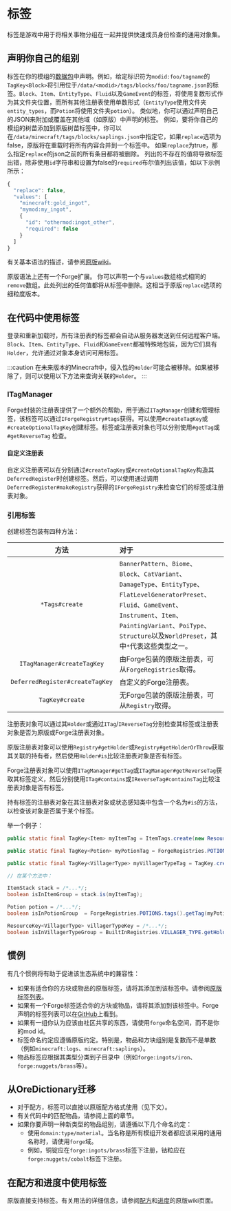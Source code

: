标签
====

标签是游戏中用于将相关事物分组在一起并提供快速成员身份检查的通用对象集。

声明你自己的组别
---------------
标签在你的模组的[数据包][datapack]中声明。例如，给定标识符为`modid:foo/tagname`的`TagKey<Block>`将引用位于`/data/<modid>/tags/blocks/foo/tagname.json`的标签。`Block`、`Item`、`EntityType`、`Fluid`以及`GameEvent`的标签，将使用复数形式作为其文件夹位置，而所有其他注册表使用单数形式（`EntityType`使用文件夹`entity_types`，而`Potion`将使用文件夹`potion`）。
类似地，你可以通过声明自己的JSON来附加或覆盖在其他域（如原版）中声明的标签。
例如，要将你自己的模组的树苗添加到原版树苗标签中，你可以在`/data/minecraft/tags/blocks/saplings.json`中指定它，如果`replace`选项为false，原版将在重载时将所有内容合并到一个标签中。
如果`replace`为true，那么指定`replace`的json之前的所有条目都将被删除。
列出的不存在的值将导致标签出错，除非使用`id`字符串和设置为false的`required`布尔值列出该值，如以下示例所示：

```js
{
  "replace": false,
  "values": [
    "minecraft:gold_ingot",
    "mymod:my_ingot",
    {
      "id": "othermod:ingot_other",
      "required": false
    }
  ]
}
```

有关基本语法的描述，请参阅[原版wiki][tags]。

原版语法上还有一个Forge扩展。
你可以声明一个与`values`数组格式相同的`remove`数组。此处列出的任何值都将从标签中删除。这相当于原版`replace`选项的细粒度版本。


在代码中使用标签
---------------
登录和重新加载时，所有注册表的标签都会自动从服务器发送到任何远程客户端。`Block`、`Item`、`EntityType`、`Fluid`和`GameEvent`都被特殊地包装，因为它们具有`Holder`，允许通过对象本身访问可用标签。

:::caution
    在未来版本的Minecraft中，侵入性的`Holder`可能会被移除。如果被移除了，则可以使用以下方法来查询关联的`Holder`。
:::

### ITagManager

Forge封装的注册表提供了一个额外的帮助，用于通过`ITagManager`创建和管理标签，该标签可以通过`IForgeRegistry#tags`获得。可以使用`#createTagKey`或`#createOptionalTagKey`创建标签。标签或注册表对象也可以分别使用`#getTag`或`#getReverseTag` 检查。

#### 自定义注册表

自定义注册表可以在分别通过`#createTagKey`或`#createOptionalTagKey`构造其`DeferredRegister`时创建标签。然后，可以使用通过调用`DeferredRegister#makeRegistry`获得的`IForgeRegistry`来检查它们的标签或注册表对象。

### 引用标签

创建标签包装有四种方法：

方法                            | 对于
:---:                           | :---
`*Tags#create`                  | `BannerPattern`、`Biome`、`Block`、`CatVariant`、`DamageType`、`EntityType`、`FlatLevelGeneratorPreset`、`Fluid`、`GameEvent`、`Instrument`、`Item`、`PaintingVariant`、`PoiType`、`Structure`以及`WorldPreset`，其中`*`代表这些类型之一。
`ITagManager#createTagKey`      | 由Forge包装的原版注册表，可从`ForgeRegistries`取得。
`DeferredRegister#createTagKey` | 自定义的Forge注册表。
`TagKey#create`                 | 无Forge包装的原版注册表，可从`Registry`取得。

注册表对象可以通过其`Holder`或通过`ITag`/`IReverseTag`分别检查其标签或注册表对象是否为原版或Forge注册表对象。

原版注册表对象可以使用`Registry#getHolder`或`Registry#getHolderOrThrow`获取其关联的持有者，然后使用`Holder#is`比较注册表对象是否有标签。

Forge注册表对象可以使用`ITagManager#getTag`或`ITagManager#getReverseTag`获取其标签定义，然后分别使用`ITag#contains`或`IReverseTag#containsTag`比较注册表对象是否有标签。

持有标签的注册表对象在其注册表对象或状态感知类中包含一个名为`#is`的方法，以检查该对象是否属于某个标签。

举一个例子：
```java
public static final TagKey<Item> myItemTag = ItemTags.create(new ResourceLocation("mymod", "myitemgroup"));

public static final TagKey<Potion> myPotionTag = ForgeRegistries.POTIONS.tags().createTagKey(new ResourceLocation("mymod", "mypotiongroup"));

public static final TagKey<VillagerType> myVillagerTypeTag = TagKey.create(Registries.VILLAGER_TYPE, new ResourceLocation("mymod", "myvillagertypegroup"));

// 在某个方法中：

ItemStack stack = /*...*/;
boolean isInItemGroup = stack.is(myItemTag);

Potion potion = /*...*/;
boolean isInPotionGroup  = ForgeRegistries.POTIONS.tags().getTag(myPotionTag).contains(potion);

ResourceKey<VillagerType> villagerTypeKey = /*...*/;
boolean isInVillagerTypeGroup = BuiltInRegistries.VILLAGER_TYPE.getHolder(villagerTypeKey).map(holder -> holder.is(myVillagerTypeTag)).orElse(false);
```

惯例
----

有几个惯例将有助于促进该生态系统中的兼容性：

* 如果有适合你的方块或物品的原版标签，请将其添加到该标签中。请参阅[原版标签列表][taglist]。
* 如果有一个Forge标签适合你的方块或物品，请将其添加到该标签中。Forge声明的标签列表可以在[GitHub][forgetags]上看到。
* 如果有一组你认为应该由社区共享的东西，请使用`forge`命名空间，而不是你的mod id。
* 标签命名约定应遵循原版约定。特别是，物品和方块组别是复数而不是单数（例如`minecraft:logs`、`minecraft:saplings`）。
* 物品标签应根据其类型分类到子目录中（例如`forge:ingots/iron`、`forge:nuggets/brass`等）。


从OreDictionary迁移
-------------------

* 对于配方，标签可以直接以原版配方格式使用（见下文）。
* 有关代码中的匹配物品，请参阅上面的章节。
* 如果你要声明一种新类型的物品组别，请遵循以下几个命名约定：
  * 使用`domain:type/material`。当名称是所有模组开发者都应该采用的通用名称时，请使用`forge`域。
  * 例如，铜锭应在`forge:ingots/brass`标签下注册，钴粒应在`forge:nuggets/cobalt`标签下注册。


在配方和进度中使用标签
--------------------

原版直接支持标签。有关用法的详细信息，请参阅[配方][recipes]和[进度][advancements]的原版wiki页面。

[datapack]: ./index.md
[tags]: https://minecraft.fandom.com/wiki/Tag#JSON_format
[taglist]: https://minecraft.fandom.com/wiki/Tag#List_of_tags
[forgetags]: https://github.com/MinecraftForge/MinecraftForge/tree/1.19.x/src/generated/resources/data/forge/tags
[recipes]: https://minecraft.fandom.com/wiki/Recipe#JSON_format
[advancements]: https://minecraft.fandom.com/wiki/Advancement
